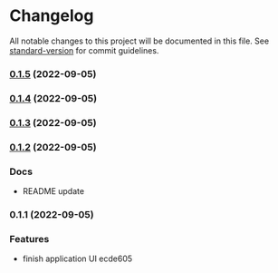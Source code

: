 # Changelog

All notable changes to this project will be documented in this file. See [standard-version](https://github.com/conventional-changelog/standard-version) for commit guidelines.

### [0.1.5](https://github.com/santiagohernandezs/Aria/compare/v0.1.4...v0.1.5) (2022-09-05)

### [0.1.4](https://github.com/santiagohernandezs/Aria/compare/v0.1.3...v0.1.4) (2022-09-05)

### [0.1.3](https://github.com/santiagohernandezs/Aria/compare/v0.1.2...v0.1.3) (2022-09-05)

### [0.1.2](https://github.com/santiagohernandezs/Aria/compare/v0.1.1...v0.1.2) (2022-09-05)

### Docs

* README update

### 0.1.1 (2022-09-05)


### Features

* finish application UI ecde605
